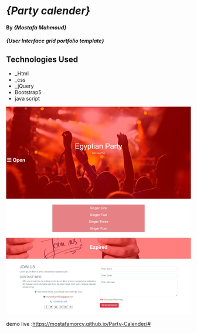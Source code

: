 
# _{Party calender}_

#### By _**{Mostafa Mahmoud}**_

#### _{User Interface grid portfolio template}_

## Technologies Used

* _Html
* _css
* _jQuery
* Bootstrap5
* java script


![My Image](Web%20capture_20-12-2022_18474_mostafamorcy.github.io.jpeg)


demo live :https://mostafamorcy.github.io/Party-Calender/#
